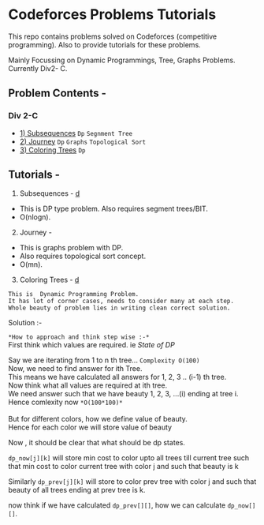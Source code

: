 # Codeforces Problems Tutorials 
This repo contains problems solved on Codeforces (competitive programming).
Also to provide tutorials for these problems.

Mainly Focussing on Dynamic Programmings, Tree, Graphs Problems. 
Currently Div2- C.

## Problem Contents - 
### Div 2-C 
* [1) Subsequences](http://codeforces.com/problemset/problem/597/C) `Dp` `Segnment Tree`
* [2) Journey](http://codeforces.com/problemset/problem/721/C) `Dp` `Graphs` `Topological Sort`
* [3) Coloring Trees](http://codeforces.com/problemset/problem/711/C) `Dp`

## Tutorials - 
1) Subsequences - [d](http://codeforces.com/problemset/problem/597/C)
  - This is DP type problem. Also requires segment trees/BIT. 
  - O(nlogn).			
2) Journey - [](http://codeforces.com/problemset/problem/721/C)
  - This is graphs problem with DP.
  - Also requires topological sort concept.
  - O(mn).


3) Coloring Trees - [d](http://codeforces.com/problemset/problem/721/C)
  ```
  This is  Dynamic Programming Problem.
  It has lot of corner cases, needs to consider many at each step.
  Whole beauty of problem lies in writing clean correct solution.
  ```

  Solution :-

  `*How to approach and think step wise :-*` <br />
  First think which values are required. ie *State of DP* <br />

  Say we are iterating from 1 to n th tree... `Complexity O(100)` <br />
  Now, we need to find answer for ith Tree. <br />
  This means we have calculated all answers for 1, 2, 3 .. (i-1) th tree.<br />
  Now think what all values are required at ith tree.<br />
  We need answer such that we have beauty 1, 2, 3, ...(i) ending at tree i. Hence comlexity now `*O(100*100)*`<br />
  <br />
  But for different colors, how we define value of beauty.<br />
  Hence for each color we will store value of beauty<br />
  
  Now , it should be clear that what should be dp states.
  
  `dp_now[j][k]` will store min cost to color upto all trees till current tree such that
  min cost to color current tree with color j and such that beauty is k
  
  Similarly `dp_prev[j][k]` will store to color prev tree with color j and such that beauty of all 
  trees ending at prev tree is k.
  
  now think if we have calculated `dp_prev[][]`, how we can calculate `dp_now[][]`.
  






